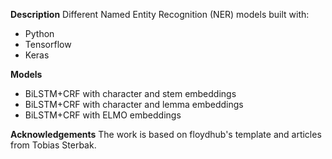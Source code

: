 **Description**
Different Named Entity Recognition (NER) models built with:
* Python
* Tensorflow
* Keras


**Models**
- BiLSTM+CRF with character and stem embeddings
- BiLSTM+CRF with character and lemma embeddings
- BiLSTM+CRF with ELMO embeddings

**Acknowledgements**
The work is based on floydhub's template and articles from Tobias Sterbak.
